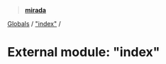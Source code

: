 > **[mirada](../README.md)**

[Globals](../README.md) / ["index"](_index_.md) /

# External module: "index"